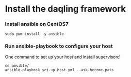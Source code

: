 # Install the daqling framework
### Install ansible on CentOS7

    sudo yum install -y ansible

### Run ansible-playbook to configure your host
One command to set up your host and install supervisord

    cd ansible/
    ansible-playbook set-up-host.yml --ask-become-pass
